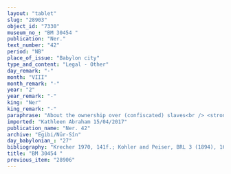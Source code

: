```yaml
---
layout: "tablet"
slug: "28903"
object_id: "7330"
museum_no_: "BM 30454 "
publication: "Ner."
text_number: "42"
period: "NB"
place_of_issue: "Babylon city"
type_and_content: "Legal - Other"
day_remark: "-"
month: "VIII"
month_remark: "-"
year: "2"
year_remark: "-"
king: "Ner"
king_remark: "-"
paraphrase: "About the ownership over (confiscated) slaves<br /> <strong>A</strong> took away (<em>abāku</em>) two slaves (<em>amīlūtu</em>), <strong>C<sub>1</sub></strong> and his wife <strong><sup>f</sup>C<sub>2</sub></strong>, from<strong> <sup>f</sup>B<sub>1</sub></strong>, for (an unpaid debt of) silver (<em>ana kaspi)</em>(*)<em>,</em> but <strong><sup>f</sup>B<sub>1</sub></strong>&rsquo;s son, <strong>B<sub>2</sub></strong> lodged a claim of prior encumbrances(?)<em>(sa-ku-&uacute;-tu paqāru, </em>D) and led them away (<em>abāku</em>). It is decided that&nbsp; <strong>B<sub>2</sub></strong>, not <strong>A,</strong> is to be considered the holder of prior claims (<em>u&scaron;k&ucirc;</em>).&nbsp; Names of 3 witnesses and the scribe: Mu&scaron;allim-Marduk/Iqī&scaron;a-Marduk/S&icirc;n-nāṣir.<br /> Notes: (*)Alternatively, <em>ana kaspi abāku </em>= &ldquo;to buy&rdquo;.<br /> &nbsp;<br /> <strong>A</strong>= Nab&ucirc;-ahhē-iddin/&Scaron;ulāya//Egibi;<strong> <sup>f</sup>B<sub>1</sub></strong>= <sup>f</sup>Bēlilitu/Bēl-u&scaron;ēzib, mother of B<sub>2</sub>; <strong>B<sub>2</sub></strong>= Zēria/Balāssu//Dannēa; <strong>C<sub>1</sub></strong>=Nūr-Bēl-lūmur, slave;<strong> <sup>f</sup>C<sub>2</sub></strong>= <sup>f</sup>Nanāya-rēminni, slave, wife of C<sub>1</sub>"
imported: "Kathleen Abraham 15/04/2017"
publication_name: "Ner. 42"
archive: "Egibi/Nūr-Sîn"
day_babylonian_: "27"
bibliography: "Krecher 1970, 141f.; Kohler and Peiser, BRL 3 (1894), 16; Koschaker 1911, 261; Marx, BA 4 (1902), 53."
title: "BM 30454 "
previous_item: "28906"
---
```

